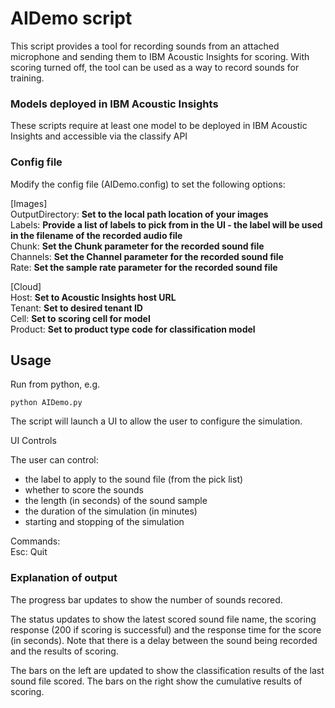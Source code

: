 # AIDemo script

This script provides a tool for recording sounds from an attached microphone and sending them to IBM Acoustic Insights for scoring.  With scoring turned off, the tool can be used as a way to record sounds for training.

### Models deployed in IBM Acoustic Insights

These scripts require at least one model to be deployed in IBM Acoustic Insights and accessible via the classify API

### Config file

Modify the config file (AIDemo.config) to set the following options:

[Images]  
OutputDirectory:  **Set to the local path location of your images**  
Labels: **Provide a list of labels to pick from in the UI - the label will be used in the filename of the recorded audio file**  
Chunk: **Set the Chunk parameter for the recorded sound file**  
Channels: **Set the Channel parameter for the recorded sound file**  
Rate: **Set the sample rate parameter for the recorded sound file**  

[Cloud]  
Host: **Set to Acoustic Insights host URL**  
Tenant: **Set to desired tenant ID**  
Cell: **Set to scoring cell for model**  
Product: **Set to product type code for classification model**  

## Usage

Run from python, e.g.

`python AIDemo.py`

The script will launch a UI to allow the user to configure the simulation.  

UI Controls

The user can control:

+ the label to apply to the sound file (from the pick list)
+ whether to score the sounds
+ the length (in seconds) of the sound sample  
+ the duration of the simulation (in minutes)  
+ starting and stopping of the simulation  

Commands:  
Esc: Quit  

### Explanation of output

The progress bar updates to show the number of sounds recored.  

The status updates to show the latest scored sound file name, the scoring response (200 if scoring is successful) and the response time for the score (in seconds).  Note that there is a delay between the sound being recorded and the results of scoring.  

The bars on the left are updated to show the classification results of the last sound file scored.  The bars on the right show the cumulative results of scoring.  
